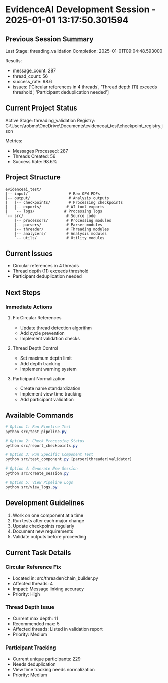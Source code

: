 # EvidenceAI Development Session - 2025-01-01 13:17:50.301594

## Previous Session Summary
Last Stage: threading_validation
Completion: 2025-01-01T09:04:48.593000

Results:
- message_count: 287
- thread_count: 56
- success_rate: 98.6
- issues: ['Circular references in 4 threads', 'Thread depth (11) exceeds threshold', 'Participant deduplication needed']

## Current Project Status
Active Stage: threading_validation
Registry: C:\Users\robmo\OneDrive\Documents\evidenceai_test\checkpoint_registry.json

Metrics:
- Messages Processed: 287
- Threads Created: 56
- Success Rate: 98.6%

## Project Structure
```
evidenceai_test/
|-- input/                  # Raw OFW PDFs
|-- output/                 # Analysis outputs
|   |-- checkpoints/        # Processing checkpoints
|   |-- exports/           # AI tool exports
|   `-- logs/             # Processing logs
`-- src/                   # Source code
    |-- processors/        # Processing modules
    |-- parsers/           # Parser modules
    |-- threader/          # Threading modules
    |-- analyzers/         # Analysis modules
    `-- utils/             # Utility modules
```

## Current Issues
- Circular references in 4 threads
- Thread depth (11) exceeds threshold
- Participant deduplication needed

## Next Steps
### Immediate Actions
1. Fix Circular References
   - Update thread detection algorithm
   - Add cycle prevention
   - Implement validation checks

2. Thread Depth Control
   - Set maximum depth limit
   - Add depth tracking
   - Implement warning system

3. Participant Normalization
   - Create name standardization
   - Implement view time tracking
   - Add participant validation

## Available Commands
```powershell
# Option 1: Run Pipeline Test
python src/test_pipeline.py

# Option 2: Check Processing Status
python src/report_checkpoints.py

# Option 3: Run Specific Component Test
python src/test_component.py [parser|threader|validator]

# Option 4: Generate New Session
python src/create_session.py

# Option 5: View Pipeline Logs
python src/view_logs.py
```

## Development Guidelines
1. Work on one component at a time
2. Run tests after each major change
3. Update checkpoints regularly
4. Document new requirements
5. Validate outputs before proceeding

## Current Task Details
### Circular Reference Fix
- Located in: src/threader/chain_builder.py
- Affected threads: 4
- Impact: Message linking accuracy
- Priority: High

### Thread Depth Issue
- Current max depth: 11
- Recommended max: 5
- Affected threads: Listed in validation report
- Priority: Medium

### Participant Tracking
- Current unique participants: 229
- Needs deduplication
- View time tracking needs normalization
- Priority: Medium
